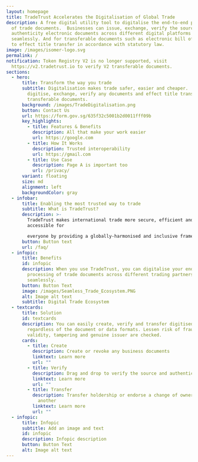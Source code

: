 ```yaml
---
layout: homepage
title: TradeTrust Accelerates the Digitalisation of Global Trade
description: A free digital utility tool to digitalise the end-to-end processing
  of trade documents.  Businesses can issue, exchange, verify the source and
  authenticity electronic documents across different digital platforms
  seamlessly. And for transferable documents such as electronic bill of lading
  to effect title transfer in accordance with statutory law.
image: /images/isomer-logo.svg
permalink: /
notification: Token Registry V2 is no longer supported, visit
  https://v2.tradetrust.io to verify V2 transferable documents.
sections:
  - hero:
      title: Transform the way you trade
      subtitle: Digitalisation makes trade safer, easier and cheaper.  You can
        digitise, exchange, verify any documents and effect title transfer for
        transferable documents.
      background: /images/TradeDigitalisation.png
      button: Contact Us
      url: https://form.gov.sg/635f32c5001b2d0011fff09b
      key_highlights:
        - title: Features & Benefits
          description: All that make your work easier
          url: https://google.com
        - title: How It Works
          description: Trusted interoperability
          url: https://gmail.com
        - title: Use Case
          description: Page A is important too
          url: /privacy/
      variant: floating
      size: md
      alignment: left
      backgroundColor: gray
  - infobar:
      title: Enabling the most trusted way to trade
      subtitle: What is TradeTrust?
      description: >-
        TradeTrust makes international trade more secure, efficient and
        accessible for

        everyone by providing a globally-harmonised and inclusive framework for free.
      button: Button text
      url: /faq/
  - infopic:
      title: Benefits
      id: infopic
      description: When you use TradeTrust, you can digitalise your end-to-end
        processing of trade documents across different trading partners
        seamlessly.
      button: Button Text
      image: /images/Seamless_Trade_Ecosystem.PNG
      alt: Image alt text
      subtitle: Digital Trade Ecosystem
  - textcards:
      title: Solution
      id: textcards
      description: You can easily create, verify and transfer digitised any documents
        regardless of the document or data formats. Lessen risk of fraud as
        validity, tampering and genuine issuer are checked.
      cards:
        - title: Create
          description: Create or revoke any business documents
          linktext: Learn more
          url: ""
        - title: Verify
          description: Drag and drop to verify the source and authenticity of document
          linktext: Learn more
          url: ""
        - title: Transfer
          description: Transfer holdership or endorse a change of ownership from party to
            another
          linktext: Learn more
          url: ""
  - infopic:
      title: Infopic
      subtitle: Add an image and text
      id: infopic
      description: Infopic description
      button: Button Text
      alt: Image alt text
---
```

